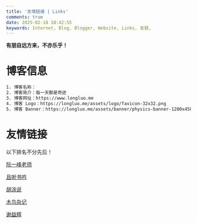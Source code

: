 ```yaml
---
title: '友情链接 | Links'
comments: true
date: 2025-02-18 10:42:55
keywords: Internet, Blog, Blogger, Website, Links, 友链, 
---
```



**有朋自远方来，不亦乐乎！**


# 博客信息

```txt
1. 博客名称：
2. 博客简介：每一天都是奇迹
3. 博客网址：https://www.longluo.me
4. 博客 Logo：https://longluo.me/assets/logo/favicon-32x32.png
5. 博客 Banner：https://longluo.me/assets/banner/physics-banner-1200x450.jpg
```


# 友情链接

以下排名不分先后！

[阮一峰老师](https://www.ruanyifeng.com/)

[且听书吟](https://yufan.me/)

[胡涂说](https://hutusi.com/)

[木鸟杂记](https://www.qtmuniao.com/)

[谢益辉](https://yihui.org/)




